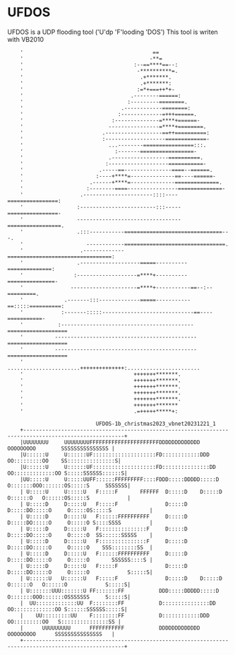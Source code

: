 # UFDOS
UFDOS is a UDP flooding tool ('U'dp 'F'looding 'DOS')
This tool is writen with VB2010

        '                                         ==                                            
        '                                        -**=                                           
        '                                   :--==****==--:                                      
        '                                    -**********=.                                      
        '                                     .+*******.                                        
        '                                     .+*******:                                        
        '                                    :=*+===++*+-                                       
        '                                  .--------======:                                     
        '                                 :---------========.                                   
        '                               .------------========:                                  
        '                              :-------------=+++======.                                
        '                            :--------------=****+======-                               
        '                           ----------------=****+========.                             
        '                         .------------------==++==========:                            
        '                         :-------------------=============-                            
        '                           ...--------================:::.                             
        '                             :-------=================-                                
        '                           .------------------==========.                              
        '                          :-------------------===========-                             
        '                        .-----==---------------====--======.                           
        '                       :----+****=--------------==----======-                          
        '                     .------+****=--------------==============.                        
        '                    :--------====----------------==============-                       
        '                  .----------------------::::----================:                     
        '                 :------------------------:::-----================-                    
        '                 ---------------------------------=================.                   
        '                 .:::-----------===============================---.                    
        '                    ------------================================.                      
        '                  .-------------=================================:                     
        '                 .-------------------=====----------==============:                    
        '                :-------------------=****+----------===============-                   
        '               ---------------------=****+-----------==--:--=========.                 
        '             .-------:::-------------=====-----------==:::::==========:                
        '            :-------:::::-----------------------------==----===========-               
        '           :------------------------------------------===================              
        '          ---------------------------------------------=================== 
        '          ---------------------------------------------=================== 
        '            .......................++++++++++++++:.......................  
        '                                   +++++++*******.
        '                                   +++++++*******.
        '                                   +++++++*******.
        '                                   +++++++*******.
        '                                   +++++++*******.
        '                                   +++++++******* 
        '                                   .=+++++*****+: 

                                UFDOS-1b_christmas2023_vbnet20231221_1
        +------------------------------------------------------------------------------------------------------+
        |UUUUUUUU     UUUUUUUUFFFFFFFFFFFFFFFFFFFFFFDDDDDDDDDDDDD             OOOOOOOOO        SSSSSSSSSSSSSSS |
        |U::::::U     U::::::UF::::::::::::::::::::FD::::::::::::DDD        OO:::::::::OO    SS:::::::::::::::S|
        |U::::::U     U::::::UF::::::::::::::::::::FD:::::::::::::::DD    OO:::::::::::::OO S:::::SSSSSS::::::S|
        |UU:::::U     U:::::UUFF::::::FFFFFFFFF::::FDDD:::::DDDDD:::::D  O:::::::OOO:::::::OS:::::S     SSSSSSS|
        | U:::::U     U:::::U   F:::::F       FFFFFF  D:::::D    D:::::D O::::::O   O::::::OS:::::S            |
        | U:::::D     D:::::U   F:::::F               D:::::D     D:::::DO:::::O     O:::::OS:::::S            |
        | U:::::D     D:::::U   F::::::FFFFFFFFFF     D:::::D     D:::::DO:::::O     O:::::O S::::SSSS         |
        | U:::::D     D:::::U   F:::::::::::::::F     D:::::D     D:::::DO:::::O     O:::::O  SS::::::SSSSS    |
        | U:::::D     D:::::U   F:::::::::::::::F     D:::::D     D:::::DO:::::O     O:::::O    SSS::::::::SS  |
        | U:::::D     D:::::U   F::::::FFFFFFFFFF     D:::::D     D:::::DO:::::O     O:::::O       SSSSSS::::S |
        | U:::::D     D:::::U   F:::::F               D:::::D     D:::::DO:::::O     O:::::O            S:::::S|
        | U::::::U   U::::::U   F:::::F               D:::::D    D:::::D O::::::O   O::::::O            S:::::S|
        | U:::::::UUU:::::::U FF:::::::FF           DDD:::::DDDDD:::::D  O:::::::OOO:::::::OSSSSSSS     S:::::S|
        |  UU:::::::::::::UU  F::::::::FF           D:::::::::::::::DD    OO:::::::::::::OO S::::::SSSSSS:::::S|
        |    UU:::::::::UU    F::::::::FF           D::::::::::::DDD        OO:::::::::OO   S:::::::::::::::SS |
        |      UUUUUUUUU      FFFFFFFFFFF           DDDDDDDDDDDDD             OOOOOOOOO      SSSSSSSSSSSSSSS   |
        +------------------------------------------------------------------------------------------------------+
